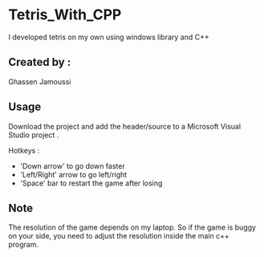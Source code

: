 # Tetris_With_CPP

I developed tetris on my own using windows library and C++

## Created by :
 Ghassen Jamoussi

## Usage 
Download the project and add the header/source to a Microsoft Visual Studio project . 

Hotkeys : 
 - 'Down arrow' to go down faster
 - 'Left/Right' arrow to go left/right  
 - 'Space' bar to restart the game after losing


## Note
The resolution of the game depends on my laptop. So if the game is buggy on your side, you need to adjust the resolution inside the main c++ program.
